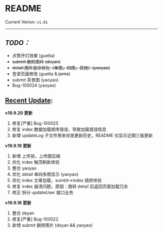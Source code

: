 README
======
Current Verion: `v1.01`
******
## *TODO：* ##
- 点赞开灯效果 (guetta)
- ~~submit 删除图片 (deyan)~~
- ~~detail 图片显示优化（单图，四图，其他）(yaoyao)~~
- 登录页面修改 (guetta & ~~jerrio~~)
- submit 背景图 (yaoyao)
- Bug-100024 (yaoyao)

## [Recent Update](./updateLog.md): ##
**v19.9.20 更新**
1. 修复[严重] Bug-100025
2. 修复 index 数据加载顺序错误，导致加载错误信息
3. 新增 updateLog 子文件用来存放更新历史，README 仅显示近期三版更新

**v19.9.19 更新**
1. 新增 上传锁，上传图压缩
2. 优化 index 触顶刷新体验
3. 整合 yaoyao
4. 优化 detail 单四多图显示 (yaoyao)
5. 优化 index 文章加载，sumbit->index 跳转体验
6. 修复 index 崩溃问题，原因：跳转 detail 后返回页面加载冗余
7. 修正 拆分 updateUser 接口业务

**v19.9.18 更新**
1. 整合 deyan
2. 修复[严重] Bug-100022
3. 新增 submit 删除图片 (deyan && yaoyao)
